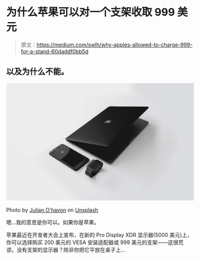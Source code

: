 # 为什么苹果可以对一个支架收取 999 美元

> 原文：<https://medium.com/swlh/why-apples-allowed-to-charge-999-for-a-stand-60daddf0bb5d>

## 以及为什么不能。

![](img/cbf6adc006d127e0378053cea9969c0c.png)

Photo by [Julian O'hayon](https://unsplash.com/@anckor?utm_source=medium&utm_medium=referral) on [Unsplash](https://unsplash.com?utm_source=medium&utm_medium=referral)

嗯…我的意思是你可以。如果你是苹果。

苹果最近在开发者大会上宣布，在新的 Pro Display XDR 显示器(5000 美元)上，你可以选择购买 200 美元的 VESA 安装适配器或 999 美元的支架——这很荒谬。没有支架的显示器？除非你把它平放在桌子上…